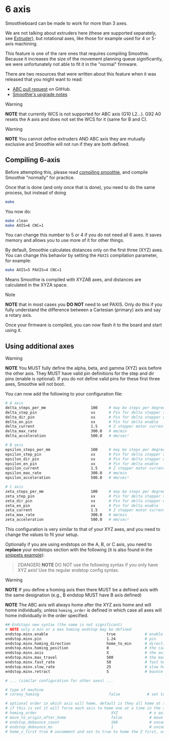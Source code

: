 
# 6 axis

Smoothieboard can be made to work for more than 3 axes.

We are not talking about extruders here (these are supported separately, see [Extruder](extruder)), but rotational axes, like those for example used for 4 or 5-axis machining.

This feature is one of the rare ones that requires compiling Smoothie. Because it increases the size of the movement planning queue significantly, we were unfortunately not able to fit it in the "normal" firmware.

There are two resources that were written about this feature when it was released that you might want to read:
* [ABC pull request](https://github.com/Smoothieware/Smoothieware/pull/1055) on GitHub.
* [Smoothie's upgrade notes](https://github.com/smoothieware/smoothieware/blob/edge/upgrade-notes.md)

> [!WARNING]
> **NOTE** that currently WCS is not supported for ABC axis (G10 L2...). G92 A0 resets the A axis and does not set the WCS for it (same for B and C).

> [!WARNING]
> **NOTE** You cannot define extruders AND ABC axis they are mutually exclusive and Smoothie will not run if they are both defined.

## Compiling 6-axis

Before attempting this, please read [compiling smoothie](compiling-smoothie), and compile Smoothie "normally" for practice.

Once that is done (and only once that is done), you need to do the same process, but instead of doing 

```bash
make
```

You now do:

```bash
make clean
make AXIS=6 CNC=1
```

You can change this number to 5 or 4 if you do not need all 6 axes. It saves memory and allows you to use more of it for other things.

By default, Smoothie calculates distances only on the first three (XYZ) axes. You can change this behavior by setting the `PAXIS` compilation parameter, for example:

```bash
make AXIS=5 PAXIS=4 CNC=1
```

Means Smoothie is compiled with XYZAB axes, and distances are calculated in the XYZA space.

> [!NOTE]
> **NOTE** that in most cases you **DO NOT** need to set PAXIS. Only do this if you fully understand the difference between a Cartesian (primary) axis and say a rotary axis.

Once your firmware is compiled, you can now flash it to the board and start using it.

## Using additional axes

> [!WARNING]
> **NOTE** You MUST fully define the alpha, beta, and gamma (XYZ) axis before the other axis. They MUST have valid pin definitions for the step and dir pins (enable is optional). If you do not define valid pins for these first three axes, Smoothie will not boot.

You can now add the following to your configuration file:

```bash
# A axis
delta_steps_per_mm                    100     # may be steps per degree for example
delta_step_pin                        xx      # Pin for delta stepper step signal
delta_dir_pin                         xx      # Pin for delta stepper direction
delta_en_pin                          xx      # Pin for delta enable
delta_current                         1.5     # Z stepper motor current
delta_max_rate                        300.0   # mm/min
delta_acceleration                    500.0   # mm/sec²

# B axis
epsilon_steps_per_mm                  100     # may be steps per degree for example
epsilon_step_pin                      xx      # Pin for delta stepper step signal
epsilon_dir_pin                       xx      # Pin for delta stepper direction
epsilon_en_pin                        xx      # Pin for delta enable
epsilon_current                       1.5     # Z stepper motor current
epsilon_max_rate                      300.0   # mm/min
epsilon_acceleration                  500.0   # mm/sec²

# C axis
zeta_steps_per_mm                     100     # may be steps per degree for example
zeta_step_pin                         xx      # Pin for delta stepper step signal
zeta_dir_pin                          xx      # Pin for delta stepper direction
zeta_en_pin                           xx      # Pin for delta enable
zeta_current                          1.5     # Z stepper motor current
zeta_max_rate                         300.0   # mm/min
zeta_acceleration                     500.0   # mm/sec²
```

This configuration is very similar to that of your XYZ axes, and you need to change the values to fit your setup.

Optionally if you are using endstops on the A, B, or C axis, you need to **replace** your endstops section with the following (it is also found in the [snippets example](https://github.com/Smoothieware/Smoothieware/blob/edge/ConfigSamples/Snippets/abc-endstop.config)):

> [!DANGER]
> **NOTE** DO NOT use the following syntax if you only have XYZ axis! Use the regular endstop config syntax.

> [!WARNING]
> **NOTE** If you define a homing axis then there MUST be a defined axis with the same designation (e.g., B endstop MUST have B axis defined)

**NOTE** The ABC axis will always home after the XYZ axis home and will home individually, unless `homing_order` is defined in which case all axes will home individually in the order specified.

```bash
## Endstops new syntax (the name is not significant)
# NOTE only a min or a max homing endstop may be defined
endstop.minx.enable                          true             # enable an endstop
endstop.minx.pin                             1.24             # pin
endstop.minx.homing_direction                home_to_min      # direction it moves to the endstop
endstop.minx.homing_position                 0                # the cartesian coordinate this is set to when it homes
endstop.minx.axis                            X                # the axis designator
endstop.minx.max_travel                      500              # the maximum travel in mm before it times out
endstop.minx.fast_rate                       50               # fast homing rate in mm/sec
endstop.minx.slow_rate                       25               # slow homing rate in mm/sec
endstop.minx.retract                         5                # bounce off endstop in mm

# ... (similar configuration for other axes) ...

# type of machine
# corexy_homing                               false            # set to true if homing on an hbot or corexy

# optional order in which axis will home, default is they all home at the same time,
# if this is set it will force each axis to home one at a time in the specified order
# homing_order                                 XYZ              # x axis followed by y then z last
# move_to_origin_after_home                    false            # move XY to 0,0 after homing
# endstop_debounce_count                       100              # uncomment if you get noise on your endstops, default is 100
# endstop_debounce_ms                          1                # uncomment if you get noise on your endstops, default is 1 millisecond debounce
# home_z_first true # uncomment and set to true to home the Z first, otherwise Z homes after XY
```
